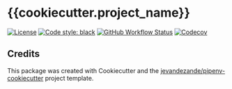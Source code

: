 # {{cookiecutter.project_name}}

[![License](https://img.shields.io/github/license/{{cookiecutter.github_username}}/{{cookiecutter.repo_name}})](https://github.com/{{cookiecutter.github_username}}/{{cookiecutter.repo_name}}/blob/master/LICENSE)
[![Code style: black](https://img.shields.io/badge/code%20style-black-000000.svg)](https://github.com/psf/black)
[![GitHub Workflow Status](https://img.shields.io/github/workflow/status/{{cookiecutter.github_username}}/{{cookiecutter.repo_name}}/Test)](https://github.com/{{cookiecutter.github_username}}/{{cookiecutter.repo_name}}/actions/)
[![Codecov](https://img.shields.io/codecov/c/github/{{cookiecutter.github_username}}/{{cookiecutter.repo_name}})](https://codecov.io/gh/{{cookiecutter.github_username}}/{{cookiecutter.repo_name}})


## Credits
This package was created with Cookiecutter and the [jevandezande/pipenv-cookiecutter](https://github.com/jevandezande/pipenv-cookiecutter) project template.
